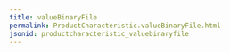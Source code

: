 ```yaml
---
title: valueBinaryFile
permalink: ProductCharacteristic.valueBinaryFile.html
jsonid: productcharacteristic_valuebinaryfile
---
```

